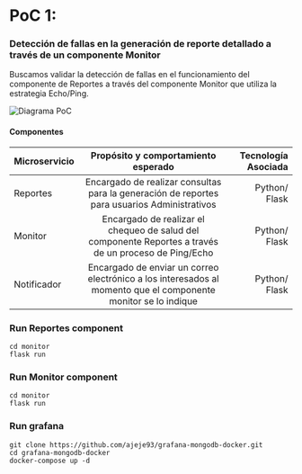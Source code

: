 # PoC 1: 
### Detección de fallas en la generación de reporte detallado a través de un componente Monitor


Buscamos validar la detección de fallas en el funcionamiento del componente de Reportes a través del componente Monitor que utiliza la estrategia Echo/Ping.  
  
    

![Diagrama PoC](https://drive.google.com/file/d/17xKYJS3mSZpDdahclNV2Gwjq3tXetxpC/view?usp=sharing)


  
#### Componentes

| Microservicio      | Propósito y comportamiento esperado | Tecnología Asociada |
| :---        |    :----:   |          ---: |
| Reportes      | Encargado de realizar consultas para la generación de reportes para usuarios Administrativos        | Python/ Flask   |
| Monitor   | Encargado de realizar el chequeo de salud del componente Reportes a través de un proceso de Ping/Echo        | Python/ Flask      |
| Notificador   | Encargado de enviar un correo electrónico a los interesados al momento que el componente monitor se lo indique         | Python/ Flask      |

  
    

### Run Reportes component
```
cd monitor
flask run
```

### Run Monitor component
```
cd monitor
flask run
```

### Run grafana
```
git clone https://github.com/ajeje93/grafana-mongodb-docker.git
cd grafana-mongodb-docker
docker-compose up -d
```